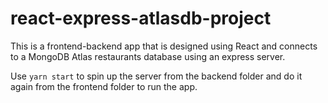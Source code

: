 # react-express-atlasdb-project
This is a frontend-backend app that is designed using React and connects to a MongoDB Atlas restaurants database using an express server.

Use `yarn start` to spin up the server from the backend folder and do it again from the frontend folder to run the app.

